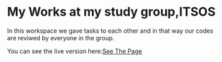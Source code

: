 
<!DOCTYPE html>
<html>
    <body>
    <h1>My Works at my study group,ITSOS</h1>
         <p>In this workspace we gave tasks to each other and in that way our codes are reviwed  by everyone in the group.</p>
          <p>You can see the live version here:<a href="https://rizikolik.github.io/profilePage/">See The Page</a></p>  
            
</body>
</html>